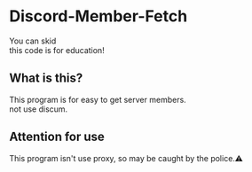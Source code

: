 # Discord-Member-Fetch
You can skid<br>
this code is for education!
## What is this?
This program is for easy to get server members.<br>
not use discum.
## Attention for use
This program isn't use proxy, so may be caught by the police.⚠

